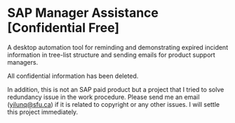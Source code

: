 # SAP Manager Assistance [Confidential Free]

A desktop automation tool for reminding and demonstrating expired incident information in tree-list structure 
and sending emails for product support managers.

All confidential information has been deleted.

In addition, this is not an SAP paid product but a project that I tried to solve redundancy issue in the work procedure. Please send me an email (yilunq@sfu.ca) if it is related to copyright or any other issues. I will settle this project immediately. 
